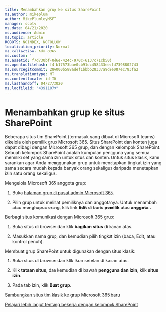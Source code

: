 ```yaml
---
title: Menambahkan grup ke situs SharePoint
ms.author: mikeplum
author: MikePlumleyMSFT
manager: scotv
ms.date: 04/21/2020
ms.audience: Admin
ms.topic: article
ROBOTS: NOINDEX, NOFOLLOW
localization_priority: Normal
ms.collection: Adm_O365
ms.custom: ''
ms.assetid: f7d730bf-0d6e-424c-970c-6137c71cb50b
ms.openlocfilehash: f4fb17573bae0cb91dc458433eedfd7398802743
ms.sourcegitcommit: 286000b588adef1bbbb28337a9d9e087ec783fa2
ms.translationtype: MT
ms.contentlocale: id-ID
ms.lasthandoff: 04/27/2020
ms.locfileid: "43911079"
---
```

# <a name="add-a-group-to-a-sharepoint-site"></a>Menambahkan grup ke situs SharePoint

Beberapa situs tim SharePoint (termasuk yang dibuat di Microsoft teams) dikelola oleh pemilik grup Microsoft 365. Situs SharePoint dan konten juga dapat dibagi dengan Microsoft 365 grup, dan dengan kelompok SharePoint. Sebuah kelompok SharePoint adalah kumpulan pengguna yang semua memiliki set yang sama izin untuk situs dan konten. Untuk situs klasik, kami sarankan agar Anda menggunakan grup untuk menetapkan tingkat izin yang sama secara mudah kepada banyak orang sekaligus daripada menetapkan izin satu orang sekaligus.
  
Mengelola Microsoft 365 anggota grup:
  
1. Buka [halaman grup di pusat admin Microsoft 365](https://portal.office.com/adminportal/home#/groups).
    
2. Pilih grup untuk melihat pemiliknya dan anggotanya. Untuk menambah atau menghapus orang, klik link **Edit** di baris **pemilik** atau **anggota** . 
    
Berbagi situs komunikasi dengan Microsoft 365 grup:
  
1. Buka situs di browser dan klik **bagikan situs** di kanan atas. 
    
2. Masukkan nama grup, dan kemudian pilih tingkat izin (baca, Edit, atau kontrol penuh).
    
Membuat grup SharePoint untuk digunakan dengan situs klasik:
  
1. Buka situs di browser dan klik ikon setelan di kanan atas.
    
2. Klik **tataan situs**, dan kemudian di bawah **pengguna dan izin**, klik **situs izin**.
    
3. Pada tab izin, klik **Buat grup**.
    
[Sambungkan situs tim klasik ke grup Microsoft 365 baru](https://go.microsoft.com/fwlink/?linkid=2008654)
  
[Pelajari lebih lanjut tentang bekerja dengan kelompok SharePoint](https://go.microsoft.com/fwlink/?linkid=874658)
  

